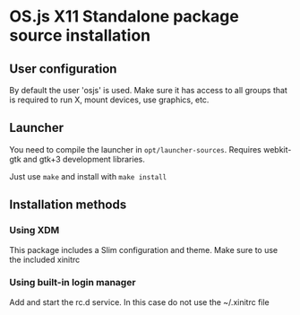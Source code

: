 # OS.js X11 Standalone package source installation

## User configuration
By default the user 'osjs' is used. Make sure it has access to all groups
that is required to run X, mount devices, use graphics, etc.

## Launcher
You need to compile the launcher in `opt/launcher-sources`.
Requires webkit-gtk and gtk+3 development libraries.

Just use `make` and install with `make install`

## Installation methods

### Using XDM
This package includes a Slim configuration and theme.
Make sure to use the included xinitrc

### Using built-in login manager
Add and start the rc.d service. In this case do not use the ~/.xinitrc file
